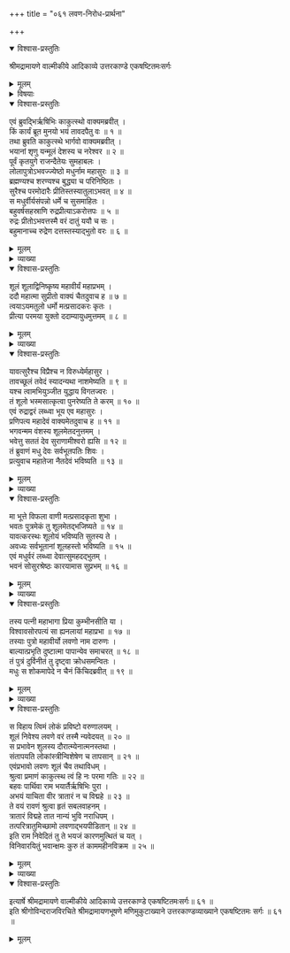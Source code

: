 +++
title = "०६१ लवण-निरोध-प्रार्थना"

+++

<details open><summary>विश्वास-प्रस्तुतिः</summary>

श्रीमद्रामायणे वाल्मीकीये आदिकाव्ये उत्तरकाण्डे एकषष्टितमःसर्गः
</details>

<details><summary>मूलम्</summary>

श्रीमद्रामायणे वाल्मीकीये आदिकाव्ये उत्तरकाण्डे एकषष्टितमःसर्गः
</details>

<details><summary>विषयाः</summary>

च्यवनेन रामं प्रति स्व-कार्य-निवेदनोपक्रमः ॥ १ ॥  
मधु-नामकेनासुर-वरेण तपस्तोषितान् महा-देवाच्  
छूल-दान-पूर्वकं यावच्-छूल-धारणं स-पुत्रस्य स्वस्यावध्यत्व-वर-संपादनम् ॥ २ ॥  
लवण-नाम्नो निज-तनयस्य दौश्शील्य-निर्विण्णेन मधुना  
लवणे शूलार्पण-पूर्वकं वरुणालय-प्रवेशः ॥ ३ ॥  
शूल-लाभ-दृप्तेन लवणेन  
रावणेनेव त्रैलोक्य-पीडनारंभः ॥ ४ ॥  
एवं च्यवनेन रामं प्रति लवणासुर-दौश्शील्य-निवेदन-पूर्वकं  
तस्माल् लोकरक्षणप्रार्थना ॥ ५ ॥
</details>

<details open><summary>विश्वास-प्रस्तुतिः</summary>

एवं ब्रुवद्भिर्ऋषिभिः काकुत्स्थो वाक्यमब्रवीत् ।  
किं कार्यं ब्रूत मुनयो भयं तावदपैतु वः ॥ १ ॥  
तथा ब्रुवति काकुत्स्थे भार्गवो वाक्यमब्रवीत् ।  
भयानां शृणु यन्मूलं देशस्य च नरेश्वर ॥ २ ॥  
पूर्वं कृतयुगे राजन्दैतेयः सुमहाबलः ।  
लोलापुत्रोऽभवज्ज्येष्ठो मधुर्नाम महासुरः ॥ ३ ॥  
ब्रह्मण्यश्च शरण्यश्च बुद्ध्या च परिनिष्ठितः ।  
सुरैश्च परमोदारैः प्रीतिस्तस्यातुलाऽभवत् ॥ ४ ॥  
स मधुर्वीर्यसंपन्नो धर्मे च सुसमाहितः ।  
बहुवर्षसहस्राणि रुद्रप्रीत्याऽकरोत्तपः ॥ ५ ॥  
रुद्रः प्रीतोऽभवत्तस्मै वरं दातुं ययौ च सः ।  
बहुमानाच्च रुद्रेण दत्तस्तस्याद्भुतो वरः ॥ ६ ॥
</details>

<details><summary>मूलम्</summary>

एवं ब्रुवद्भिर्ऋषिभिः काकुत्स्थो वाक्यमब्रवीत् ।  
किं कार्यं ब्रूत मुनयो भयं तावदपैतु वः ॥ १ ॥  
तथा ब्रुवति काकुत्स्थे भार्गवो वाक्यमब्रवीत् ।  
भयानां शृणु यन्मूलं देशस्य च नरेश्वर ॥ २ ॥  
पूर्वं कृतयुगे राजन्दैतेयः सुमहाबलः ।  
लोलापुत्रोऽभवज्ज्येष्ठो मधुर्नाम महासुरः ॥ ३ ॥  
ब्रह्मण्यश्च शरण्यश्च बुद्ध्या च परिनिष्ठितः ।  
सुरैश्च परमोदारैः प्रीतिस्तस्यातुलाऽभवत् ॥ ४ ॥  
स मधुर्वीर्यसंपन्नो धर्मे च सुसमाहितः ।  
बहुवर्षसहस्राणि रुद्रप्रीत्याऽकरोत्तपः ॥ ५ ॥  
रुद्रः प्रीतोऽभवत्तस्मै वरं दातुं ययौ च सः ।  
बहुमानाच्च रुद्रेण दत्तस्तस्याद्भुतो वरः ॥ ६ ॥
</details>

<details><summary>व्याख्या</summary>

लोलायाः पुत्रो लोलापुत्रः ॥ ३-६ ॥
</details>

<details open><summary>विश्वास-प्रस्तुतिः</summary>

शूलं शूलाद्विनिष्कृष्य महावीर्यं महाप्रभम् ।  
ददौ महात्मा सुप्रीतो वाक्यं चैतदुवाच ह ॥ ७ ॥  
त्वयाऽयमतुलो धर्मो मत्प्रसादकरः कृतः ।  
प्रीत्या परमया युक्तो ददाम्यायुधमुत्तमम् ॥ ८ ॥
</details>

<details><summary>मूलम्</summary>

शूलं शूलाद्विनिष्कृष्य महावीर्यं महाप्रभम् ।  
ददौ महात्मा सुप्रीतो वाक्यं चैतदुवाच ह ॥ ७ ॥  
त्वयाऽयमतुलो धर्मो मत्प्रसादकरः कृतः ।  
प्रीत्या परमया युक्तो ददाम्यायुधमुत्तमम् ॥ ८ ॥
</details>

<details><summary>व्याख्या</summary>

शूलाच्छूलं विनिष्कृष्येति । स्वशूलाच्छक्तिमाकृष्य सृष्ट्वेत्यर्थः ॥ ७-८ ॥
</details>

<details open><summary>विश्वास-प्रस्तुतिः</summary>

यावत्सुरैश्च विप्रैश्च न विरुध्येर्महासुर ।  
तावच्छूलं तवेदं स्यादन्यथा नाशमेष्यति ॥ ९ ॥  
यश्च त्वामभियुञ्जीत युद्धाय विगतज्वरः ।  
तं शूलो भस्मसात्कृत्वा पुनरेष्यति ते करम् ॥ १० ॥  
एवं रुद्राद्वरं लब्ध्वा भूय एव महासुरः ।  
प्रणिपत्य महादेवं वाक्यमेतदुवाच ह ॥ ११ ॥  
भगवन्मम वंशस्य शूलमेतदनुत्तमम् ।  
भवेत्तु सततं देव सुराणामीश्वरो ह्यसि ॥ १२ ॥  
तं ब्रुवाणं मधु देवः सर्वभूतपतिः शिवः ।  
प्रत्युवाच महातेजा नैतदेवं भविष्यति ॥ १३ ॥
</details>

<details><summary>मूलम्</summary>

यावत्सुरैश्च विप्रैश्च न विरुध्येर्महासुर ।  
तावच्छूलं तवेदं स्यादन्यथा नाशमेष्यति ॥ ९ ॥  
यश्च त्वामभियुञ्जीत युद्धाय विगतज्वरः ।  
तं शूलो भस्मसात्कृत्वा पुनरेष्यति ते करम् ॥ १० ॥  
एवं रुद्राद्वरं लब्ध्वा भूय एव महासुरः ।  
प्रणिपत्य महादेवं वाक्यमेतदुवाच ह ॥ ११ ॥  
भगवन्मम वंशस्य शूलमेतदनुत्तमम् ।  
भवेत्तु सततं देव सुराणामीश्वरो ह्यसि ॥ १२ ॥  
तं ब्रुवाणं मधु देवः सर्वभूतपतिः शिवः ।  
प्रत्युवाच महातेजा नैतदेवं भविष्यति ॥ १३ ॥
</details>

<details><summary>व्याख्या</summary>

नाशं अदर्शनम् ॥ ९-१३ ॥
</details>

<details open><summary>विश्वास-प्रस्तुतिः</summary>

मा भूत्ते विफला वाणी मत्प्रसादकृता शुभा ।  
भवतः पुत्रमेकं तु शूलमेतद्भजिष्यते ॥ १४ ॥  
यावत्करस्थः शूलोयं भविष्यति सुतस्य ते ।  
अवध्यः सर्वभूतानां शूलहस्तो भविष्यति ॥ १५ ॥  
एवं मधुर्वरं लब्ध्वा देवात्सुमहदद्भुतम् ।  
भवनं सोसुरश्रेष्ठः कारयामास सुप्रभम् ॥ १६ ॥
</details>

<details><summary>मूलम्</summary>

मा भूत्ते विफला वाणी मत्प्रसादकृता शुभा ।  
भवतः पुत्रमेकं तु शूलमेतद्भजिष्यते ॥ १४ ॥  
यावत्करस्थः शूलोयं भविष्यति सुतस्य ते ।  
अवध्यः सर्वभूतानां शूलहस्तो भविष्यति ॥ १५ ॥  
एवं मधुर्वरं लब्ध्वा देवात्सुमहदद्भुतम् ।  
भवनं सोसुरश्रेष्ठः कारयामास सुप्रभम् ॥ १६ ॥
</details>

<details><summary>व्याख्या</summary>

मत्प्रसादकृता मत्प्रसादजसंतोषजनितेत्यर्थः ॥ १४-१६ ॥
</details>

<details open><summary>विश्वास-प्रस्तुतिः</summary>

तस्य पत्नी महाभागा प्रिया कुम्भीनसीति या ।  
विश्वावसोरपत्यं सा ह्यनलायां महाप्रभा ॥ १७ ॥  
तस्याः पुत्रो महावीर्यो लवणो नाम दारुणः ।  
बाल्यात्प्रभृति दुष्टात्मा पापान्येव समाचरत् ॥ १८ ॥  
तं पुत्रं दुर्विनीतं तु दृष्ट्वा क्रोधसमन्वितः ।  
मधुः स शोकमापेदे न चैनं किंचिदब्रवीत् ॥ १९ ॥
</details>

<details><summary>मूलम्</summary>

तस्य पत्नी महाभागा प्रिया कुम्भीनसीति या ।  
विश्वावसोरपत्यं सा ह्यनलायां महाप्रभा ॥ १७ ॥  
तस्याः पुत्रो महावीर्यो लवणो नाम दारुणः ।  
बाल्यात्प्रभृति दुष्टात्मा पापान्येव समाचरत् ॥ १८ ॥  
तं पुत्रं दुर्विनीतं तु दृष्ट्वा क्रोधसमन्वितः ।  
मधुः स शोकमापेदे न चैनं किंचिदब्रवीत् ॥ १९ ॥
</details>

<details><summary>व्याख्या</summary>

कुम्भीनसी माल्यवत्पुत्र्याः अनलायाः सुता रावणस्वसा पूर्वं मधुना हृतेति विभीषणेन रावणं प्रत्युक्ता । हिः प्रसिद्धौ ॥ १७-१९ ॥
</details>

<details open><summary>विश्वास-प्रस्तुतिः</summary>

स विहाय त्विमं लोकं प्रविष्टो वरुणालयम् ।  
शूलं निवेश्य लवणे वरं तस्मै न्यवेदयत् ॥ २० ॥  
स प्रभावेन शुलस्य दौरात्म्येनात्मनस्तथा ।  
संतापयति लोकांस्त्रीन्विशेषेण च तापसान् ॥ २१ ॥  
एवंप्रभावो लवणः शूलं चैव तथाविधम् ।  
श्रुत्वा प्रमाणं काकुत्स्थ त्वं हि नः परमा गतिः ॥ २२ ॥  
बहवः पार्थिवा राम भयार्तैर्ऋषिभिः पुरा ।  
अभयं याचिता वीर त्रातारं न च विद्महे ॥ २३ ॥  
ते वयं रावणं श्रुत्वा हृतं सबलवाहनम् ।  
त्रातारं विद्महे तात नान्यं भुवि नराधिपम् ।  
तत्परित्रातुमिच्छामो लवणाद्भयपीडितान् ॥ २४ ॥  
इति राम निवेदितं तु ते भयजं कारणमुत्थितं च यत् ।  
विनिवारयितुं भवान्क्षमः कुरु तं काममहीनविक्रम ॥ २५ ॥
</details>

<details><summary>मूलम्</summary>

स विहाय त्विमं लोकं प्रविष्टो वरुणालयम् ।  
शूलं निवेश्य लवणे वरं तस्मै न्यवेदयत् ॥ २० ॥  
स प्रभावेन शुलस्य दौरात्म्येनात्मनस्तथा ।  
संतापयति लोकांस्त्रीन्विशेषेण च तापसान् ॥ २१ ॥  
एवंप्रभावो लवणः शूलं चैव तथाविधम् ।  
श्रुत्वा प्रमाणं काकुत्स्थ त्वं हि नः परमा गतिः ॥ २२ ॥  
बहवः पार्थिवा राम भयार्तैर्ऋषिभिः पुरा ।  
अभयं याचिता वीर त्रातारं न च विद्महे ॥ २३ ॥  
ते वयं रावणं श्रुत्वा हृतं सबलवाहनम् ।  
त्रातारं विद्महे तात नान्यं भुवि नराधिपम् ।  
तत्परित्रातुमिच्छामो लवणाद्भयपीडितान् ॥ २४ ॥  
इति राम निवेदितं तु ते भयजं कारणमुत्थितं च यत् ।  
विनिवारयितुं भवान्क्षमः कुरु तं काममहीनविक्रम ॥ २५ ॥
</details>

<details><summary>व्याख्या</summary>

वरं न्यवेदयत् यावच्छूलं तव हस्ते तावदवध्यत्वं तवेत्येवंरूपं वरवृत्तान्तम् ॥ २०-२५ ॥
</details>

<details open><summary>विश्वास-प्रस्तुतिः</summary>

इत्यार्षे श्रीमद्रामायणे वाल्मीकीये आदिकाव्ये उत्तरकाण्डे एकषष्टितमःसर्गः॥ ६१ ॥  
इति श्रीगोविन्दराजविरचिते श्रीमद्रामायणभूषणे मणिमुकुटाख्याने उत्तरकाण्डव्याख्याने एकषष्टितमः सर्गः ॥ ६१ ॥
</details>

<details><summary>मूलम्</summary>

इत्यार्षे श्रीमद्रामायणे वाल्मीकीये आदिकाव्ये उत्तरकाण्डे एकषष्टितमःसर्गः॥ ६१ ॥  
इति श्रीगोविन्दराजविरचिते श्रीमद्रामायणभूषणे मणिमुकुटाख्याने उत्तरकाण्डव्याख्याने एकषष्टितमः सर्गः ॥ ६१ ॥
</details>


